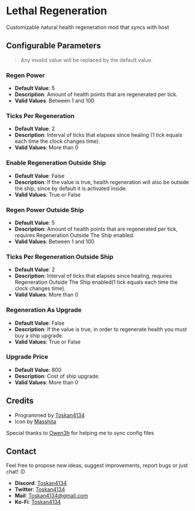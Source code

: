 # Lethal Regeneration

Customizable natural health regeneration mod that syncs with host

## Configurable Parameters

> Any invalid value will be replaced by the default value.

### Regen Power

-   **Default Value**: 5
-   **Description**: Amount of health points that are regenerated per tick.
-   **Valid Values**: Between 1 and 100

### Ticks Per Regeneration

-   **Default Value**: 2
-   **Description**: Interval of ticks that elapses since healing (1 tick equals each time the clock changes time).
-   **Valid Values**: More than 0

### Enable Regeneration Outside Ship

-   **Default Value**: False
-   **Description**: If the value is true, health regeneration will also be outside the ship, since by default it is activated inside.
-   **Valid Values**: True or False

### Regen Power Outside Ship

-   **Default Value**: 5
-   **Description**: Amount of health points that are regenerated per tick, requires Regeneration Outside The Ship enabled.
-   **Valid Values**: Between 1 and 100

### Ticks Per Regeneration Outside Ship

-   **Default Value**: 2
-   **Description**: Interval of ticks that elapses since healing, requires Regeneration Outside The Ship enabled(1 tick equals each time the clock changes time).
-   **Valid Values**: More than 0

### Regeneration As Upgrade

-   **Default Value**: False
-   **Description**: If the value is true, in order to regenerate health you must buy a ship upgrade.
-   **Valid Values**: True or False

### Upgrade Price

-   **Default Value**: 800
-   **Description**: Cost of ship upgrade.
-   **Valid Values**: More than 0

## Credits

-   Programmed by [Toskan4134](https://discordapp.com/users/356817504330448906)
-   Icon by [Masshita](https://discordapp.com/users/680514575992356916)

Special thanks to [Owen3h](https://discordapp.com/users/263377802647175170) for helping me to sync config files

## Contact

Feel free to propose new ideas, suggest improvements, report bugs or just chat! :D

-   **Discord**: [Toskan4134](https://discordlookup.com/user/356817504330448906)
-   **Twitter**: [Toskan4134](https://twitter.com/Toskan4134)
-   **Mail**: [Toskan4134@gmail.com](mailto:toskan4134@gmail.com)
-   **Ko-Fi**: [Toskan4134](https://ko-fi.com/toskan4134)
